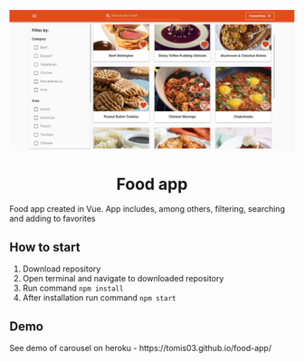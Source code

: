 <p align="center"><img max-width="500" src="https://github.com/Tomis03/repos-images/blob/master/food_app.png" alt="Food app"></p>
<h1 align="center">Food app</h1>
<p>Food app created in Vue. App includes, among others, filtering, searching and adding to favorites</p>
<h2>How to start</h2>
<ol>
<li>Download repository</li>
<li>Open terminal and navigate to downloaded repository</li>
<li>Run command <code>npm install</code></li>
<li>After installation run command <code>npm start</code></li>
</ol>
<h2>Demo</h2>
See demo of carousel on heroku - https://tomis03.github.io/food-app/
